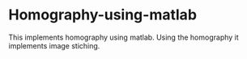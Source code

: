 # Homography-using-matlab

This implements homography using matlab. Using the homography it implements image stiching.
